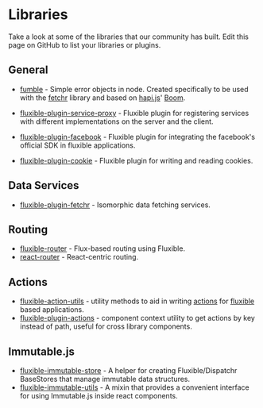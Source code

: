 # Libraries

Take a look at some of the libraries that our community has built. Edit this page on GitHub to list your libraries or plugins.

## General

 * [fumble](https://github.com/yahoo/fumble) - Simple error objects in node. Created specifically to be used with the [fetchr](https://github.com/yahoo/fetchr) library and based on [hapi.js](http://hapijs.com/)' [Boom](https://github.com/hapijs/boom).

 * [fluxible-plugin-service-proxy](https://github.com/benbria/node-fluxible-plugin-service-proxy) - Fluxible plugin for registering services with different implementations on the server and the client.

 * [fluxible-plugin-facebook](https://github.com/Hairfie/fluxible-plugin-facebook) - Fluxible plugin for integrating the facebook's official SDK in fluxible applications.

 * [fluxible-plugin-cookie](https://github.com/Hairfie/fluxible-plugin-cookie) - Fluxible plugin for writing and reading cookies.
 
## Data Services

 * [fluxible-plugin-fetchr](https://github.com/yahoo/fluxible-plugin-fetchr) - Isomorphic data fetching services.
 
## Routing

 * [fluxible-router](https://github.com/yahoo/fluxible-router) - Flux-based routing using Fluxible.
 * [react-router](https://github.com/rackt/react-router) - React-centric routing.

## Actions

 * [fluxible-action-utils](https://github.com/yahoo/fluxible-action-utils) - utility methods to aid in writing [actions](http://fluxible.io/api/fluxible-context.html#executeaction-action-payload-callback-) for [fluxible](http://fluxible.io) based applications.
 * [fluxible-plugin-actions](https://github.com/gingur/fluxible-plugin-actions) - component context utility to get actions by key instead of path, useful for cross library components.

## Immutable.js

 * [fluxible-immutable-store](https://www.npmjs.com/packages/fluxible-immutable-store) - A helper for creating Fluxible/Dispatchr BaseStores that manage immutable data structures.
 * [fluxible-immutable-utils](https://github.com/yahoo/fluxible-immutable-utils) - A mixin that provides a convenient interface for using Immutable.js inside react components.
